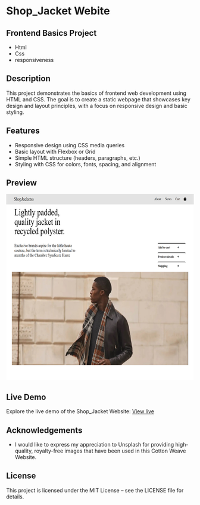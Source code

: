 # Shop_Jacket Webite
## Frontend Basics Project
- Html
- Css
- responsiveness

## Description
This project demonstrates the basics of frontend web development using HTML and CSS. The goal is to create a static webpage that showcases key design and layout principles, with a focus on responsive design and basic styling.

## Features
- Responsive design using CSS media queries
- Basic layout with Flexbox or Grid
- Simple HTML structure (headers, paragraphs, etc.)
- Styling with CSS for colors, fonts, spacing, and alignment

##  Preview
<img src="https://github.com/Deepakchamola/Shop_Jacket/blob/b91923933f6b697c90afd8d5c26650af2c2b39db/Shop_Jacket.png" width="800" height="500" />

## Live Demo
Explore the live demo of the Shop_Jacket Website: [View live](https://deepakchamola.github.io/Shop_Jacket/
)


## Acknowledgements
- I would like to express my appreciation to Unsplash for providing high-quality, royalty-free images that have been used in this Cotton Weave Website.

## License
This project is licensed under the MIT License – see the LICENSE file for details.
